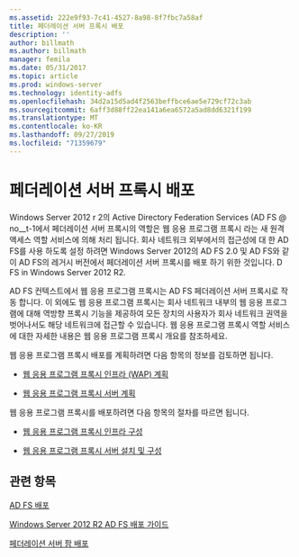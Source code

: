 ```yaml
---
ms.assetid: 222e9f93-7c41-4527-8a98-8f7fbc7a58af
title: 페더레이션 서버 프록시 배포
description: ''
author: billmath
ms.author: billmath
manager: femila
ms.date: 05/31/2017
ms.topic: article
ms.prod: windows-server
ms.technology: identity-adfs
ms.openlocfilehash: 34d2a15d5ad4f2563beffbce6ae5e729cf72c3ab
ms.sourcegitcommit: 6aff3d88ff22ea141a6ea6572a5ad8dd6321f199
ms.translationtype: MT
ms.contentlocale: ko-KR
ms.lasthandoff: 09/27/2019
ms.locfileid: "71359679"
---
```

# <a name="deploying-federation-server-proxies"></a>페더레이션 서버 프록시 배포

Windows Server 2012 r 2의 Active Directory Federation Services \(AD FS @ no__t-1에서 페더레이션 서버 프록시의 역할은 웹 응용 프로그램 프록시 라는 새 원격 액세스 역할 서비스에 의해 처리 됩니다. 회사 네트워크 외부에서의 접근성에 대 한 AD FS를 사용 하도록 설정 하려면 Windows Server 2012의 AD FS 2.0 및 AD FS와 같이 AD FS의 레거시 버전에서 페더레이션 서버 프록시를 배포 하기 위한 것입니다. D FS in Windows Server 2012 R2.  
  
AD FS 컨텍스트에서 웹 응용 프로그램 프록시는 AD FS 페더레이션 서버 프록시로 작동 합니다. 이 외에도 웹 응용 프로그램 프록시는 회사 네트워크 내부의 웹 응용 프로그램에 대해 역방향 프록시 기능을 제공하여 모든 장치의 사용자가 회사 네트워크 권역을 벗어나서도 해당 네트워크에 접근할 수 있습니다. 웹 응용 프로그램 프록시 역할 서비스에 대한 자세한 내용은 웹 응용 프로그램 프록시 개요를 참조하세요.  
  
웹 응용 프로그램 프록시 배포를 계획하려면 다음 항목의 정보를 검토하면 됩니다.  
  
-   [웹 응용 프로그램 프록시 인프라 (WAP) 계획](https://technet.microsoft.com/library/dn383648.aspx)  
  
-   [웹 응용 프로그램 프록시 서버 계획](https://technet.microsoft.com/library/dn383647.aspx)  
  
웹 응용 프로그램 프록시를 배포하려면 다음 항목의 절차를 따르면 됩니다.  
  
-   [웹 응용 프로그램 프록시 인프라 구성](https://technet.microsoft.com/library/dn383644.aspx)  
  
-   [웹 응용 프로그램 프록시 서버 설치 및 구성](https://technet.microsoft.com/library/dn383662.aspx)  
  
 
## <a name="see-also"></a>관련 항목 

[AD FS 배포](../../ad-fs/AD-FS-Deployment.md)  

[Windows Server 2012 R2 AD FS 배포 가이드](../../ad-fs/deployment/Windows-Server-2012-R2-AD-FS-Deployment-Guide.md)  
 
[페더레이션 서버 팜 배포](../../ad-fs/deployment/Deploying-a-Federation-Server-Farm.md)  
  

